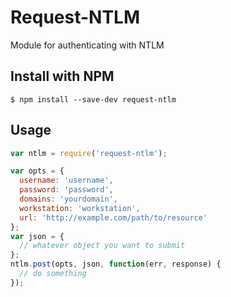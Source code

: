 # Request-NTLM

Module for authenticating with NTLM

## Install with NPM

```
$ npm install --save-dev request-ntlm
```

## Usage

```javascript
var ntlm = require('request-ntlm');

var opts = {
  username: 'username',
  password: 'password',
  domains: 'yourdomain',
  workstation: 'workstation',
  url: 'http://example.com/path/to/resource'
};
var json = {
  // whatever object you want to submit
};
ntlm.post(opts, json, function(err, response) {
  // do something
});
```
